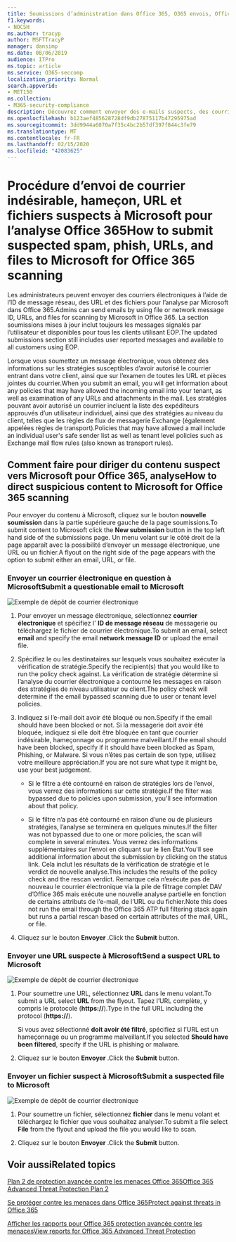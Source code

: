 ```yaml
---
title: Soumissions d’administration dans Office 365, O365 envois, Office 365 courrier indésirable, O365 false negative, Submit phishing in Office 365, Submit e-mail for Scanning, suspect email in Office 365, Scan a mail, Microsoft Scan for hameçon, demandez à Microsoft d’analyser les courriers indésirables, envoyer courrier électronique, envoi de messages électroniques, courrier électronique Dodgy, courrier indésirable, suspect, non approuvé, signalement des courriers indésirables à Microsoft, signalez les courriers de hameçonnage à Microsoft, signalez les courriers électroniques malveillants à Microsoft, signalez les courriers électroniques frauduleux à Microsoft, signalez les courriers indésirables à Microsoft courrier électronique dans la boîte de réception Office 365, virus dans la messagerie Office 365
f1.keywords:
- NOCSH
ms.author: tracyp
author: MSFTTracyP
manager: dansimp
ms.date: 08/06/2019
audience: ITPro
ms.topic: article
ms.service: O365-seccomp
localization_priority: Normal
search.appverid:
- MET150
ms.collection:
- M365-security-compliance
description: Découvrez comment envoyer des e-mails suspects, des courriers électroniques de hameçonnage suspects, du courrier indésirable et d’autres messages, URL et fichiers potentiellement dangereux de votre client Office 365 à Microsoft pour analyse.
ms.openlocfilehash: b123aef485628728df9db27875117b47295975ad
ms.sourcegitcommit: 3dd9944a6070a7f35c4bc2b57df397f844c3fe79
ms.translationtype: MT
ms.contentlocale: fr-FR
ms.lasthandoff: 02/15/2020
ms.locfileid: "42083625"
---
```

# <a name="how-to-submit-suspected-spam-phish-urls-and-files-to-microsoft-for-office-365-scanning"></a><span data-ttu-id="f0ae9-103">Procédure d’envoi de courrier indésirable, hameçon, URL et fichiers suspects à Microsoft pour l’analyse Office 365</span><span class="sxs-lookup"><span data-stu-id="f0ae9-103">How to submit suspected spam, phish, URLs, and files to Microsoft for Office 365 scanning</span></span>

<span data-ttu-id="f0ae9-104">Les administrateurs peuvent envoyer des courriers électroniques à l’aide de l’ID de message réseau, des URL et des fichiers pour l’analyse par Microsoft dans Office 365.</span><span class="sxs-lookup"><span data-stu-id="f0ae9-104">Admins can send emails by using file or network message ID, URLs, and files for scanning by Microsoft in Office 365.</span></span>
<span data-ttu-id="f0ae9-105">La section soumissions mises à jour inclut toujours les messages signalés par l’utilisateur et disponibles pour tous les clients utilisant EOP.</span><span class="sxs-lookup"><span data-stu-id="f0ae9-105">The updated submissions section still includes user reported messages and available to all customers using EOP.</span></span>

<span data-ttu-id="f0ae9-106">Lorsque vous soumettez un message électronique, vous obtenez des informations sur les stratégies susceptibles d’avoir autorisé le courrier entrant dans votre client, ainsi que sur l’examen de toutes les URL et pièces jointes du courrier.</span><span class="sxs-lookup"><span data-stu-id="f0ae9-106">When you submit an email, you will get information about any policies that may have allowed the incoming email into your tenant, as well as examination of any URLs and attachments in the mail.</span></span> <span data-ttu-id="f0ae9-107">Les stratégies pouvant avoir autorisé un courrier incluent la liste des expéditeurs approuvés d’un utilisateur individuel, ainsi que des stratégies au niveau du client, telles que les règles de flux de messagerie Exchange (également appelées règles de transport).</span><span class="sxs-lookup"><span data-stu-id="f0ae9-107">Policies that may have allowed a mail include an individual user's safe sender list as well as tenant level policies such as Exchange mail flow rules (also known as transport rules).</span></span>

## <a name="how-to-direct-suspicious-content-to-microsoft-for-office-365-scanning"></a><span data-ttu-id="f0ae9-108">Comment faire pour diriger du contenu suspect vers Microsoft pour Office 365, analyse</span><span class="sxs-lookup"><span data-stu-id="f0ae9-108">How to direct suspicious content to Microsoft for Office 365 scanning</span></span>

<span data-ttu-id="f0ae9-109">Pour envoyer du contenu à Microsoft, cliquez sur le bouton **nouvelle soumission** dans la partie supérieure gauche de la page soumissions.</span><span class="sxs-lookup"><span data-stu-id="f0ae9-109">To submit content to Microsoft click the **New submission** button in the top left hand side of the submissions page.</span></span> <span data-ttu-id="f0ae9-110">Un menu volant sur le côté droit de la page apparaît avec la possibilité d’envoyer un message électronique, une URL ou un fichier.</span><span class="sxs-lookup"><span data-stu-id="f0ae9-110">A flyout on the right side of the page appears with the option to submit either an email, URL, or file.</span></span>

### <a name="submit-a-questionable-email-to-microsoft"></a><span data-ttu-id="f0ae9-111">Envoyer un courrier électronique en question à Microsoft</span><span class="sxs-lookup"><span data-stu-id="f0ae9-111">Submit a questionable email to Microsoft</span></span>

![Exemple de dépôt de courrier électronique](../../media/submission-flyout-email.PNG)

1. <span data-ttu-id="f0ae9-113">Pour envoyer un message électronique, sélectionnez **courrier électronique** et spécifiez l' **ID de message réseau** de messagerie ou téléchargez le fichier de courrier électronique.</span><span class="sxs-lookup"><span data-stu-id="f0ae9-113">To submit an email, select **email** and specify the email **network message ID** or upload the email file.</span></span>

2. <span data-ttu-id="f0ae9-114">Spécifiez le ou les destinataires sur lesquels vous souhaitez exécuter la vérification de stratégie.</span><span class="sxs-lookup"><span data-stu-id="f0ae9-114">Specify the recipient(s) that you would like to run the policy check against.</span></span> <span data-ttu-id="f0ae9-115">La vérification de stratégie détermine si l’analyse du courrier électronique a contourné les messages en raison des stratégies de niveau utilisateur ou client.</span><span class="sxs-lookup"><span data-stu-id="f0ae9-115">The policy check will determine if the email bypassed scanning due to user or tenant level policies.</span></span>

3. <span data-ttu-id="f0ae9-116">Indiquez si l’e-mail doit avoir été bloqué ou non.</span><span class="sxs-lookup"><span data-stu-id="f0ae9-116">Specify if the email should have been blocked or not.</span></span> <span data-ttu-id="f0ae9-117">Si la messagerie doit avoir été bloquée, indiquez si elle doit être bloquée en tant que courrier indésirable, hameçonnage ou programme malveillant.</span><span class="sxs-lookup"><span data-stu-id="f0ae9-117">If the email should have been blocked, specify if it should have been blocked as Spam, Phishing, or Malware.</span></span> <span data-ttu-id="f0ae9-118">Si vous n’êtes pas certain de son type, utilisez votre meilleure appréciation.</span><span class="sxs-lookup"><span data-stu-id="f0ae9-118">If you are not sure what type it might be, use your best judgement.</span></span>

   - <span data-ttu-id="f0ae9-119">Si le filtre a été contourné en raison de stratégies lors de l’envoi, vous verrez des informations sur cette stratégie.</span><span class="sxs-lookup"><span data-stu-id="f0ae9-119">If the filter was bypassed due to policies upon submission, you'll see information about that policy.</span></span>

   - <span data-ttu-id="f0ae9-120">Si le filtre n’a pas été contourné en raison d’une ou de plusieurs stratégies, l’analyse se terminera en quelques minutes.</span><span class="sxs-lookup"><span data-stu-id="f0ae9-120">If the filter was not bypassed due to one or more policies, the scan will complete in several minutes.</span></span> <span data-ttu-id="f0ae9-121">Vous verrez des informations supplémentaires sur l’envoi en cliquant sur le lien État.</span><span class="sxs-lookup"><span data-stu-id="f0ae9-121">You'll see additional information about the submission by clicking on the status link.</span></span> <span data-ttu-id="f0ae9-122">Cela inclut les résultats de la vérification de stratégie et le verdict de nouvelle analyse.</span><span class="sxs-lookup"><span data-stu-id="f0ae9-122">This includes the results of the policy check and the rescan verdict.</span></span> <span data-ttu-id="f0ae9-123">Remarque cela n’exécute pas de nouveau le courrier électronique via la pile de filtrage complet DAV d’Office 365 mais exécute une nouvelle analyse partielle en fonction de certains attributs de l’e-mail, de l’URL ou du fichier.</span><span class="sxs-lookup"><span data-stu-id="f0ae9-123">Note this does not run the email through the Office 365 ATP full filtering stack again but runs a partial rescan based on certain attributes of the mail, URL, or file.</span></span>

4. <span data-ttu-id="f0ae9-124">Cliquez sur le bouton **Envoyer** .</span><span class="sxs-lookup"><span data-stu-id="f0ae9-124">Click the **Submit** button.</span></span>

### <a name="send-a-suspect-url-to-microsoft"></a><span data-ttu-id="f0ae9-125">Envoyer une URL suspecte à Microsoft</span><span class="sxs-lookup"><span data-stu-id="f0ae9-125">Send a suspect URL to Microsoft</span></span>

![Exemple de dépôt de courrier électronique](../../media/submission-url-flyout.png)

1. <span data-ttu-id="f0ae9-127">Pour soumettre une URL, sélectionnez **URL** dans le menu volant.</span><span class="sxs-lookup"><span data-stu-id="f0ae9-127">To submit a URL select **URL** from the flyout.</span></span> <span data-ttu-id="f0ae9-128">Tapez l’URL complète, y compris le protocole (**https://**).</span><span class="sxs-lookup"><span data-stu-id="f0ae9-128">Type in the full URL including the protocol (**https://**).</span></span>

   <span data-ttu-id="f0ae9-129">Si vous avez sélectionné **doit avoir été filtré**, spécifiez si l’URL est un hameçonnage ou un programme malveillant.</span><span class="sxs-lookup"><span data-stu-id="f0ae9-129">If you selected **Should have been filtered**, specify if the URL is phishing or malware.</span></span>

2. <span data-ttu-id="f0ae9-130">Cliquez sur le bouton **Envoyer** .</span><span class="sxs-lookup"><span data-stu-id="f0ae9-130">Click the **Submit** button.</span></span>

### <a name="submit-a-suspected-file-to-microsoft"></a><span data-ttu-id="f0ae9-131">Envoyer un fichier suspect à Microsoft</span><span class="sxs-lookup"><span data-stu-id="f0ae9-131">Submit a suspected file to Microsoft</span></span>

![Exemple de dépôt de courrier électronique](../../media/submission-file-flyout.PNG)

1. <span data-ttu-id="f0ae9-133">Pour soumettre un fichier, sélectionnez **fichier** dans le menu volant et téléchargez le fichier que vous souhaitez analyser.</span><span class="sxs-lookup"><span data-stu-id="f0ae9-133">To submit a file select **File** from the flyout and upload the file you would like to scan.</span></span>

2. <span data-ttu-id="f0ae9-134">Cliquez sur le bouton **Envoyer** .</span><span class="sxs-lookup"><span data-stu-id="f0ae9-134">Click the **Submit** button.</span></span>

## <a name="related-topics"></a><span data-ttu-id="f0ae9-135">Voir aussi</span><span class="sxs-lookup"><span data-stu-id="f0ae9-135">Related topics</span></span>

[<span data-ttu-id="f0ae9-136">Plan 2 de protection avancée contre les menaces Office 365</span><span class="sxs-lookup"><span data-stu-id="f0ae9-136">Office 365 Advanced Threat Protection Plan 2</span></span>](office-365-ti.md)

[<span data-ttu-id="f0ae9-137">Se protéger contre les menaces dans Office 365</span><span class="sxs-lookup"><span data-stu-id="f0ae9-137">Protect against threats in Office 365</span></span>](protect-against-threats.md)

[<span data-ttu-id="f0ae9-138">Afficher les rapports pour Office 365 protection avancée contre les menaces</span><span class="sxs-lookup"><span data-stu-id="f0ae9-138">View reports for Office 365 Advanced Threat Protection</span></span>](view-reports-for-atp.md)

